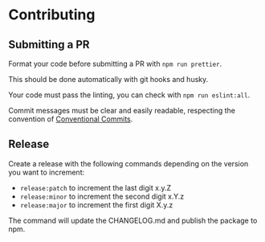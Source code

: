 # Contributing

## Submitting a PR

Format your code before submitting a PR with `npm run prettier`.

This should be done automatically with git hooks and husky.

Your code must pass the linting, you can check with `npm run eslint:all`.

Commit messages must be clear and easily readable, respecting the convention of [Conventional Commits](https://www.conventionalcommits.org/en/v1.0.0/).

## Release

Create a release with the following commands depending on the version you want to increment:

- `release:patch` to increment the last digit x.y.Z
- `release:minor` to increment the second digit x.Y.z
- `release:major` to increment the first digit X.y.z

The command will update the CHANGELOG.md and publish the package to npm.
